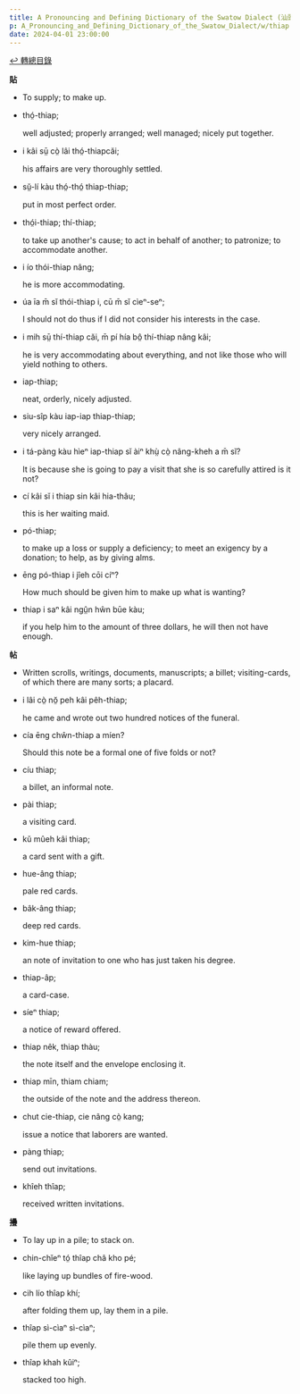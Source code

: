 ```yaml
---
title: A Pronouncing and Defining Dictionary of the Swatow Dialect (汕頭方言音義字典) / thiap
p: A_Pronouncing_and_Defining_Dictionary_of_the_Swatow_Dialect/w/thiap
date: 2024-04-01 23:00:00
---
```


[↩️ 轉總目錄](/A_Pronouncing_and_Defining_Dictionary_of_the_Swatow_Dialect)


**貼**
- To supply; to make up.

- thó̤-thiap;

  well adjusted; properly arranged; well managed; nicely put together.

- i kâi sṳ̄ cò̤ lâi thó̤-thiapcăi;

  his affairs are very thoroughly settled.

- sṳ̆-lí kàu thó̤-thó̤ thiap-thiap;

  put in most perfect order.

- thó̤i-thiap; thí-thiap;

  to take up another's cause; to act in behalf of another; to patronize; to accommodate another.

- i ío thói-thiap nâng;

  he is more accommodating.

- úa īa m̄ sĭ thói-thiap i, cū m̄ sĭ cìeⁿ-seⁿ;

  I should not do thus if I did not consider his interests in the case.

- i mih sṳ̄ thí-thiap căi, m̄ pí hía bô̤ thí-thiap nâng kâi;

  he is very accommodating about everything, and not like those who will yield nothing to others.

- iap-thiap;

  neat, orderly, nicely adjusted.

- siu-sîp kàu iap-iap thiap-thiap;

  very nicely arranged.

- i tá-pàng kàu hìeⁿ iap-thiap sĭ àiⁿ khṳ̀ cò̤ nâng-kheh a m̄ sĭ?

  It is because she is going to pay a visit that she is so carefully attired is it not?

- cí kâi sĭ i thiap sin kâi hia-thâu;

  this is her waiting maid.

- pó-thiap;

  to make up a loss or supply a deficiency; to meet an exigency by a donation; to help, as by giving alms.

- ēng pó-thiap i jîeh cōi cíⁿ?

  How much should be given him to make up what is wanting?

- thiap i saⁿ kâi ngṳ̂n hŵn būe kàu;

  if you help him to the amount of three dollars, he will then not have enough.

**帖**
- Written scrolls, writings, documents, manuscripts; a billet; visiting-cards, of which there are many sorts; a placard.

- i lâi cò̤ nŏ̤ peh kâi pêh-thiap;

  he came and wrote out two hundred notices of the funeral.

- cía ēng chŵn-thiap a míen?

  Should this note be a formal one of five folds or not?

- cíu thiap;

  a billet, an informal note.

- pài thiap;

  a visiting card.

- kŭ mûeh kâi thiap;

  a card sent with a gift.

- hue-âng thiap;

  pale red cards.

- bâk-âng thiap;

  deep red cards.

- kim-hue thiap;

  an note of invitation to one who has just taken his degree.

- thiap-âp;

  a card-case.

- síeⁿ thiap;

  a notice of reward offered.

- thiap nêk, thiap thàu;

  the note itself and the envelope enclosing it.

- thiap mīn, thiam chiam;

  the outside of the note and the address thereon.

- chut cie-thiap, cie nâng cò̤ kang;

  issue a notice that laborers are wanted.

- pàng thiap;

  send out invitations.

- khîeh thîap;

  received written invitations.

**㩹**
- To lay up in a pile; to stack on.

- chin-chĭeⁿ tó̤ thîap châ kho pé;

  like laying up bundles of fire-wood.

- cih lío thîap khí;

  after folding them up, lay them in a pile.

- thîap sì-cìaⁿ sì-cìaⁿ;

  pile them up evenly.

- thîap khah kûiⁿ;

  stacked too high.